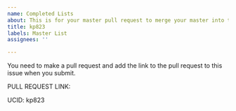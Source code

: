 ```yaml
---
name: Completed Lists
about: This is for your master pull request to merge your master into this repo.
title: kp823
labels: Master List
assignees: ''

---
```


You need to make a pull request and add the link to the pull request to this issue when you submit.  

PULL REQUEST LINK:

UCID: kp823
